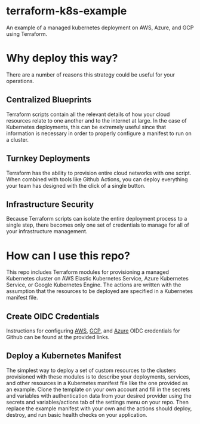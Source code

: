 # terraform-k8s-example

An example of a managed kubernetes deployment on AWS, Azure, and GCP using Terraform.

# Why deploy this way?
There are a number of reasons this strategy could be useful for your operations.

## Centralized Blueprints
Terraform scripts contain all the relevant details of how your cloud resources relate to one another and to the internet at large.
In the case of Kubernetes deployments, this can be extremely useful since that information is necessary in order to properly configure a manifest to run on a cluster.

## Turnkey Deployments
Terraform has the ability to provision entire cloud networks with one script. 
When combined with tools like Github Actions, you can deploy everything your team has designed with the click of a single button.

## Infrastructure Security
Because Terraform scripts can isolate the entire deployment process to a single step, 
there becomes only one set of credentials to manage for all of your infrastructure management.

# How can I use this repo?
This repo includes Terraform modules for provisioning a managed Kubernetes cluster on AWS Elastic Kubernetes Service, Azure Kubernetes Service, or Google Kubernetes Engine.
The actions are written with the assumption that the resources to be deployed are specified in a Kubernetes manifest file.

## Create OIDC Credentials
Instructions for configuring [AWS](https://aws.amazon.com/blogs/security/use-iam-roles-to-connect-github-actions-to-actions-in-aws/), [GCP](https://docs.github.com/en/actions/deployment/security-hardening-your-deployments/configuring-openid-connect-in-google-cloud-platform), and [Azure](https://learn.microsoft.com/en-us/azure/developer/github/connect-from-azure?tabs=azure-portal%2Clinux) OIDC credentials for Github can be found at the provided links.

## Deploy a Kubernetes Manifest
The simplest way to deploy a set of custom resources to the clusters provisioned with these modules is to
describe your deployments, services, and other resources in a Kubernetes manifest file like the one provided as an example. Clone the template on your own account and fill in the secrets and variables with authentication data from your desired provider using the secrets and variables/actions tab of the settings menu on your repo. Then replace the example manifest with your own and the actions should deploy, destroy, and run basic health checks on your application.

